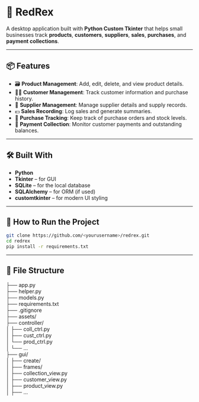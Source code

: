 # 🧾 RedRex

A desktop application built with **Python Custom Tkinter** that helps small businesses track **products**, **customers**, **suppliers**, **sales**, **purchases**, and **payment collections**.

---

## 📦 Features

- 🗃️ **Product Management**: Add, edit, delete, and view product details.
- 🧍‍♂️ **Customer Management**: Track customer information and purchase history.
- 🚚 **Supplier Management**: Manage supplier details and supply records.
- 💵 **Sales Recording**: Log sales and generate summaries.
- 🛒 **Purchase Tracking**: Keep track of purchase orders and stock levels.
- 🧾 **Payment Collection**: Monitor customer payments and outstanding balances.

---

## 🛠️ Built With

- **Python**
- **Tkinter** – for GUI
- **SQLite** – for the local database
- **SQLAlchemy** – for ORM (if used)
- **customtkinter** – for modern UI styling

---

## 🚀 How to Run the Project

```bash
git clone https://github.com/<yourusername>/redrex.git
cd redrex
pip install -r requirements.txt
```

--- 
## 📁 File Structure

├── app.py  
├── helper.py  
├── models.py  
├── requirements.txt  
├── .gitignore  
├── assets/   
├── controller/  
│   ├── coll_ctrl.py  
│   ├── cust_ctrl.py  
│   └── prod_ctrl.py  
│   └── ...  
├── gui/  
│   ├── create/  
│   ├── frames/  
│   ├── collection_view.py  
│   ├── customer_view.py  
│   ├── product_view.py  
│   ├── ...  










